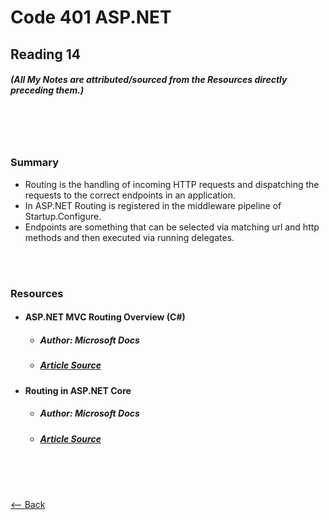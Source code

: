 # Code 401 ASP.NET
## Reading 14
##### (All My Notes are attributed/sourced from the Resources directly preceding them.)

<br>
<br>
<br>

### Summary
* Routing is the handling of incoming HTTP requests and dispatching the requests to the correct endpoints in an application.
* In ASP.NET Routing is registered in the middleware pipeline of Startup.Configure.
* Endpoints are something that can be selected via matching url and http methods and then executed via running delegates.


<br>
<br>

### Resources
* #### __ASP.NET MVC Routing Overview (C#)__
  * ##### Author:  Microsoft Docs
  * ##### [Article Source](https://docs.microsoft.com/en-us/aspnet/mvc/overview/older-versions-1/controllers-and-routing/asp-net-mvc-routing-overview-cs)

* #### __Routing in ASP.NET Core__
  * ##### Author:  Microsoft Docs
  * ##### [Article Source](https://docs.microsoft.com/en-us/aspnet/core/fundamentals/routing?view=aspnetcore-3.1)

<br>
<br>
<br>

[<-- Back](../README.md)
